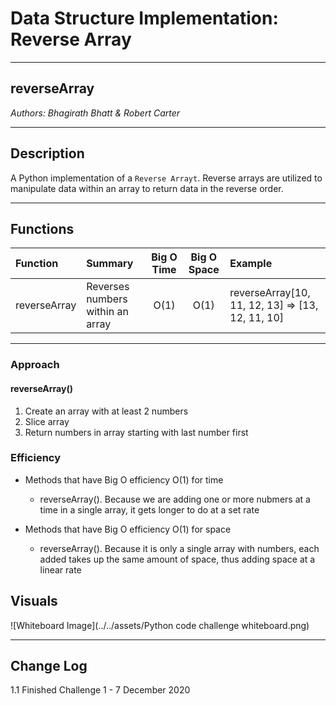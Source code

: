 # Data Structure Implementation: Reverse Array
---

## reverseArray

*Authors: Bhagirath Bhatt & Robert Carter*

---

## Description

A Python implementation of a `Reverse Arrayt`. Reverse arrays are utilized to manipulate data within an array to return data in the reverse order.


---

## Functions

| Function | Summary | Big O Time | Big O Space | Example | 
| :----------- | :----------- | :-------------: | :-------------: | :----------- |
| reverseArray | Reverses numbers within an array | O(1) | O(1) | reverseArray[10, 11, 12, 13] => [13, 12, 11, 10] |




---
### Approach

#### reverseArray()
1. Create an array with at least 2 numbers
2. Slice array
3. Return numbers in array starting with last number first

### Efficiency
* Methods that have Big O efficiency O(1) for time
  * reverseArray(). Because we are adding one or more nubmers at a time in a single array, it gets longer to do at a set rate
  
* Methods that have Big O efficiency O(1) for space
  * reverseArray(). Because it is only a single array with numbers, each added takes up the same amount of space, thus adding space at a linear rate
  
  
## Visuals
![Whiteboard Image](../../assets/Python code challenge whiteboard.png)



---

## Change Log
1.1 Finished Challenge 1 - 7 December 2020
